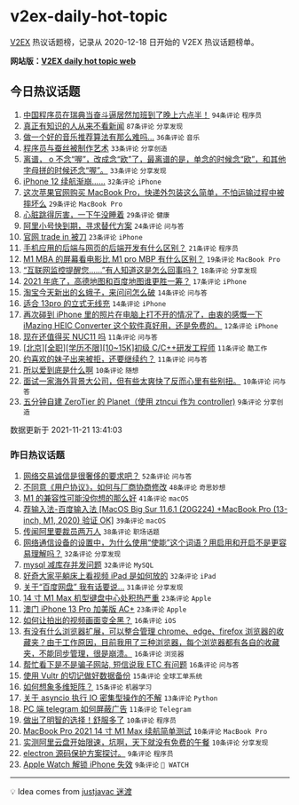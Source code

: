 # v2ex-daily-hot-topic

[V2EX](https://www.v2ex.com/) 热议话题榜，记录从 2020-12-18 日开始的 V2EX 热议话题榜单。

**网站版：[V2EX daily hot topic web](https://boojack.github.io/v2ex-daily-hot-topic-web/)**

## 今日热议话题

<!-- TODAY BEGIN -->

1. [中国程序员在瑞典当奋斗逼居然加班到了晚上六点半！](https://www.v2ex.com/t/816950) `94条评论` `程序员`
1. [真正有知识的人从来不看新闻](https://www.v2ex.com/t/816886) `87条评论` `分享发现`
1. [做一个好的音乐推荐算法有那么难吗…](https://www.v2ex.com/t/816891) `36条评论` `音乐`
1. [程序员与蚕丝被制作艺术](https://www.v2ex.com/t/816946) `33条评论` `分享创造`
1. [离谱， o 不念“喔”，改成念“欧”了，最离谱的是，单念的时候念“欧”，和其他字母拼的时候还念“喔”。](https://www.v2ex.com/t/816955) `33条评论` `分享发现`
1. [iPhone 12 续航渐崩……](https://www.v2ex.com/t/816893) `32条评论` `iPhone`
1. [这次苹果官网购买 MacBook Pro，快递外包装这么简单，不怕运输过程中被摔坏么](https://www.v2ex.com/t/816933) `29条评论` `MacBook Pro`
1. [心脏跳得厉害，一下午没睡着](https://www.v2ex.com/t/816944) `29条评论` `健康`
1. [阿里小号快到期，寻求替代方案](https://www.v2ex.com/t/816892) `24条评论` `问与答`
1. [官网 trade in 被刀](https://www.v2ex.com/t/816890) `23条评论` `iPhone`
1. [手机应用的后端与网页的后端开发有什么区别？](https://www.v2ex.com/t/816922) `21条评论` `程序员`
1. [M1 MBA 的屏幕看电影比 M1 pro MBP 有什么区别？](https://www.v2ex.com/t/816913) `19条评论` `MacBook Pro`
1. [“互联网监控提醒您……”有人知道这是怎么回事吗？](https://www.v2ex.com/t/816945) `18条评论` `分享发现`
1. [2021 年底了，高德地图和百度地图谁更胜一筹？](https://www.v2ex.com/t/816887) `17条评论` `iPhone`
1. [淘宝今天新出的幺蛾子，来问问怎么破](https://www.v2ex.com/t/816923) `14条评论` `问与答`
1. [适合 13pro 的立式无线充](https://www.v2ex.com/t/816921) `14条评论` `iPhone`
1. [再次碰到 iPhone 里的照片在电脑上打不开的情况了，由衷的感慨一下 iMazing HEIC Converter 这个软件真好用，还是免费的。](https://www.v2ex.com/t/816906) `12条评论` `iPhone`
1. [现在还值得买 NUC11 吗](https://www.v2ex.com/t/816959) `11条评论` `问与答`
1. [[北京][全职][学历不限][10~15K]初级 C/C++研发工程师](https://www.v2ex.com/t/816909) `11条评论` `酷工作`
1. [约喜欢的妹子出来被拒，还要继续约？](https://www.v2ex.com/t/816883) `11条评论` `问与答`
1. [所以爱到底是什么啊](https://www.v2ex.com/t/816970) `10条评论` `随想`
1. [面试一家海外背景大公司，但有些太爽快了反而心里有些别扭。](https://www.v2ex.com/t/816894) `10条评论` `问与答`
1. [五分钟自建 ZeroTier 的 Planet（使用 ztncui 作为 controller)](https://www.v2ex.com/t/816957) `9条评论` `分享创造`

数据更新于 2021-11-21 13:41:03

<!-- TODAY END -->

### 昨日热议话题

<!-- YESTERDAY BEGIN -->

1. [网络交易诚信是很奢侈的要求吧？](https://www.v2ex.com/t/816717) `52条评论` `问与答`
1. [不同意《用户协议》，如何与厂商协商修改](https://www.v2ex.com/t/816698) `48条评论` `奇思妙想`
1. [M1 的兼容性可能没你想的那么好](https://www.v2ex.com/t/816760) `41条评论` `macOS`
1. [荐输入法-百度输入法 [MacOS Big Sur 11.6.1 (20G224) +MacBook Pro (13-inch, M1, 2020) 验证 OK]](https://www.v2ex.com/t/816808) `39条评论` `macOS`
1. [传闻阿里要裁员两万人](https://www.v2ex.com/t/816810) `38条评论` `职场话题`
1. [网络通信设备的设置中，为什么使用“使能”这个词语？用启用和开启不是更容易理解吗？](https://www.v2ex.com/t/816714) `32条评论` `分享发现`
1. [mysql 减库存并发问题](https://www.v2ex.com/t/816733) `32条评论` `MySQL`
1. [好奇大家平躺床上看视频 iPad 是如何放的](https://www.v2ex.com/t/816772) `32条评论` `iPad`
1. [关于“百度网盘” 我有话要说…](https://www.v2ex.com/t/816823) `31条评论` `分享发现`
1. [14 寸 M1 Max 机型键盘中心处积热严重](https://www.v2ex.com/t/816734) `23条评论` `Apple`
1. [澳门 iPhone 13 Pro 加美版 AC+](https://www.v2ex.com/t/816830) `23条评论` `Apple`
1. [如何让拍出的视频画面变全黑？](https://www.v2ex.com/t/816825) `16条评论` `iOS`
1. [有没有什么浏览器扩展，可以整合管理 chrome、edge、firefox 浏览器的收藏夹？由于工作原因，目前我用了三种浏览器，每个浏览器都有各自的收藏夹，不能同步管理，很是崩溃。](https://www.v2ex.com/t/816762) `16条评论` `浏览器`
1. [帮忙看下是不是骗子网站, 短信说我 ETC 有问题](https://www.v2ex.com/t/816719) `16条评论` `问与答`
1. [使用 Vultr 的切记做好数据备份](https://www.v2ex.com/t/816815) `15条评论` `全球工单系统`
1. [如何想象多维矩阵？](https://www.v2ex.com/t/816763) `15条评论` `机器学习`
1. [关于 asyncio 执行 IO 密集型操作的不解](https://www.v2ex.com/t/816841) `13条评论` `Python`
1. [PC 端 telegram 如何屏蔽广告](https://www.v2ex.com/t/816809) `11条评论` `Telegram`
1. [做出了明智的选择！舒服多了](https://www.v2ex.com/t/816851) `10条评论` `程序员`
1. [MacBook Pro 2021 14 寸 M1 Max 续航简单测试](https://www.v2ex.com/t/816840) `10条评论` `MacBook Pro`
1. [实测阿里云盘开始限速，坑啊，天下就没有免费的午餐](https://www.v2ex.com/t/816819) `10条评论` `分享发现`
1. [electron 源码保护方案探讨。](https://www.v2ex.com/t/816756) `9条评论` `程序员`
1. [Apple Watch 解锁 iPhone 失效](https://www.v2ex.com/t/816746) `9条评论` ` WATCH`

<!-- YESTERDAY END -->

---

💡 Idea comes from [justjavac 迷渡](https://github.com/justjavac/)
